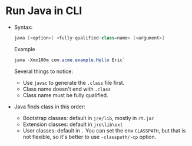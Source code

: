 # Run Java in CLI

* Syntax: 
	
	```java
	java [<option>] <fully-qualified-class=name> [<argument>]
	```
	
	Example
	
	```java
	java -Xmx100m com.acme.example.Hello Eric`
	```
	
	Several things to notice:
	* Use `javac` to generate the `.class` file first.
	* Class name doesn't end with `.class`
	* Class name must be fully qualified.

* Java finds class in this order:
	* Bootstrap classes: default in `jre/lib`, mostly in `rt.jar`
	* Extension classes: default in `jre\lib\ext`
	* User classes: default in `.` You can set the env `CLASSPATH`, but that is not flexible, so it's better to use `-classpath/-cp` option.

